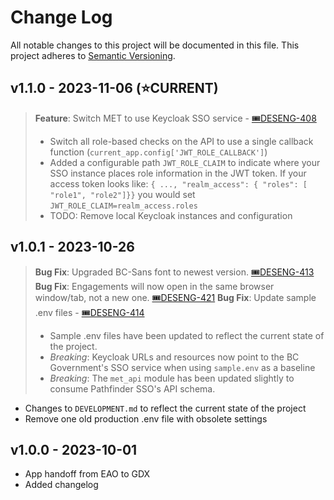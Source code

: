 # Change Log

All notable changes to this project will be documented in this file. This project adheres to [Semantic Versioning](https://semver.org/).

## v1.1.0 - 2023-11-06 (⭐CURRENT)
> **Feature**: Switch MET to use Keycloak SSO service - [🎟️DESENG-408](https://apps.itsm.gov.bc.ca/jira/browse/DESENG-408)
> - Switch all role-based checks on the API to use a single callback function (`current_app.config['JWT_ROLE_CALLBACK']`) 
> - Added a configurable path `JWT_ROLE_CLAIM` to indicate where your SSO instance places role information in the JWT token. If your access token looks like:
> `{ ..., "realm_access": { "roles": [ "role1", "role2"]}}` you would set `JWT_ROLE_CLAIM=realm_access.roles`
> - TODO: Remove local Keycloak instances and configuration


## v1.0.1 - 2023-10-26

> **Bug Fix**: Upgraded BC-Sans font to newest version. [🎟️DESENG-413](https://apps.itsm.gov.bc.ca/jira/browse/DESENG-413)
> **Bug Fix**: Engagements will now open in the same browser window/tab, not a new one. [🎟️DESENG-421](https://apps.itsm.gov.bc.ca/jira/browse/DESENG-421)
> **Bug Fix**: Update sample .env files - [🎟️DESENG-414](https://apps.itsm.gov.bc.ca/jira/browse/DESENG-414)
>- Sample .env files have been updated to reflect the current state of the project.
>- *Breaking*: Keycloak URLs and resources now point to the BC Government's SSO service when using `sample.env` as a baseline
>- *Breaking*: The `met_api` module has been updated slightly to consume Pathfinder SSO's API schema.

- Changes to `DEVELOPMENT.md` to reflect the current state of the project
- Remove one old production .env file with obsolete settings


## v1.0.0 - 2023-10-01

- App handoff from EAO to GDX
- Added changelog